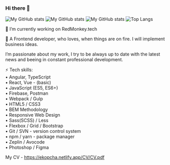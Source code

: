 ### Hi there 👋

![My GitHub stats](https://github-readme-stats.vercel.app/api?username=erikkopcha)
![My GitHub stats](https://github-readme-stats.vercel.app/api?username=erikkopcha&count_private=true)
![My GitHub stats](https://github-readme-stats.vercel.app/api?username=erikkopcha&show_icons=true)
![Top Langs](https://github-readme-stats.vercel.app/api/top-langs/?username=erikkopcha&langs_count=8)

🔭 I’m currently working on RedMonkey.tech

💬 A Frontend developer, who loves, when things are on fire.
I will implement business ideas.

I’m passionate about my work, I try to be always up to date with the latest news and beeing in constant professional development.

⚡ Tech skills: <br>
• Angular, TypeScript <br>
• React, Vue - (basic) <br>
• JavaScript (ES5, ES6+) <br>
• Firebase, Postman <br>
• Webpack / Gulp <br>
• HTML5 / CSS3 <br>
• BEM Methodology <br>
• Responsive Web Design <br>
• Sass(SCSS) / Less <br>
• Flexbox / Grid / Bootstrap <br>
• Git / SVN - version control system <br>
• npm / yarn - package manager <br>
• Zeplin / Avocode <br>
• Photoshop / Figma <br>

My CV - https://ekopcha.netlify.app/CV/CV.pdf
